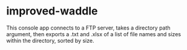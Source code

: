 # improved-waddle

This console app connects to a FTP server, takes a directory path argument, then exports a .txt and .xlsx of a list of file names and sizes within the directory, sorted by size.